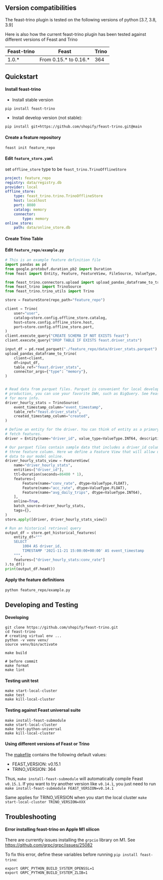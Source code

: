 ## Version compatibilities
The feast-trino plugin is tested on the following versions of python [3.7, 3.8, 3.9]

Here is also how the current feast-trino plugin has been tested against different versions of Feast and Trino

| Feast-trino | Feast                   | Trino |
|-------------|-------------------------|-------|
| 1.0.*       | From 0.15.\* to 0.16.\* | 364   |

## Quickstart

#### Install feast-trino

- Install stable version

```shell
pip install feast-trino
```

- Install develop version (not stable):

```shell
pip install git+https://github.com/shopify/feast-trino.git@main
```

#### Create a feature repository

```shell
feast init feature_repo
```

#### Edit `feature_store.yaml`

set `offline_store` type to be `feast_trino.TrinoOfflineStore`

```yaml
project: feature_repo
registry: data/registry.db
provider: local
offline_store:
    type: feast_trino.trino.TrinoOfflineStore
    host: localhost
    port: 8080
    catalog: memory
    connector:
        type: memory
online_store:
    path: data/online_store.db
```

#### Create Trino Table
<!-- TODO -->

#### Edit `feature_repo/example.py`

```python
# This is an example feature definition file
import pandas as pd
from google.protobuf.duration_pb2 import Duration
from feast import Entity, Feature, FeatureView, FileSource, ValueType, FeatureStore

from feast_trino.connectors.upload import upload_pandas_dataframe_to_trino
from feast_trino import TrinoSource
from feast_trino.trino_utils import Trino

store = FeatureStore(repo_path="feature_repo")

client = Trino(
    user="user",
    catalog=store.config.offline_store.catalog,
    host=store.config.offline_store.host,
    port=store.config.offline_store.port,
)
client.execute_query("CREATE SCHEMA IF NOT EXISTS feast")
client.execute_query("DROP TABLE IF EXISTS feast.driver_stats")

input_df = pd.read_parquet("./feature_repo/data/driver_stats.parquet")
upload_pandas_dataframe_to_trino(
    client=client,
    df=input_df,
    table_ref="feast.driver_stats",
    connector_args={"type": "memory"},
)


# Read data from parquet files. Parquet is convenient for local development mode. For
# production, you can use your favorite DWH, such as BigQuery. See Feast documentation
# for more info.
driver_hourly_stats = TrinoSource(
    event_timestamp_column="event_timestamp",
    table_ref="feast.driver_stats",
    created_timestamp_column="created",
)

# Define an entity for the driver. You can think of entity as a primary key used to
# fetch features.
driver = Entity(name="driver_id", value_type=ValueType.INT64, description="driver id",)

# Our parquet files contain sample data that includes a driver_id column, timestamps and
# three feature column. Here we define a Feature View that will allow us to serve this
# data to our model online.
driver_hourly_stats_view = FeatureView(
    name="driver_hourly_stats",
    entities=["driver_id"],
    ttl=Duration(seconds=86400 * 1),
    features=[
        Feature(name="conv_rate", dtype=ValueType.FLOAT),
        Feature(name="acc_rate", dtype=ValueType.FLOAT),
        Feature(name="avg_daily_trips", dtype=ValueType.INT64),
    ],
    online=True,
    batch_source=driver_hourly_stats,
    tags={},
)
store.apply([driver, driver_hourly_stats_view])

# Run an historical retrieval query
output_df = store.get_historical_features(
    entity_df="""
    SELECT
        1004 AS driver_id,
        TIMESTAMP '2021-11-21 15:00:00+00:00' AS event_timestamp
    """,
    features=["driver_hourly_stats:conv_rate"]
).to_df()
print(output_df.head())
```

#### Apply the feature definitions

```shell
python feature_repo/example.py
```


## Developing and Testing

#### Developing

```shell
git clone https://github.com/shopify/feast-trino.git
cd feast-trino
# creating virtual env ...
python -v venv venv/
source venv/bin/activate

make build

# before commit
make format
make lint
```

#### Testing unit test

```shell
make start-local-cluster
make test
make kill-local-cluster
```
#### Testing against Feast universal suite

```shell
make install-feast-submodule
make start-local-cluster
make test-python-universal
make kill-local-cluster
```

#### Using different versions of Feast or Trino
The [makefile](./Makefile) contains the following default values:
- FEAST_VERSION: v0.15.1
- TRINO_VERSION: 364

Thus, `make install-feast-submodule` will automatically compile Feast `v0.15.1`. If you want to try another version like `v0.14.1`, you just need to run `make install-feast-submodule FEAST_VERSION=v0.14.1`

Same applies for TRINO_VERSION when you start the local cluster `make start-local-cluster TRINO_VERSION=XXX`


## Troubleshooting

#### Error installing feast-trino on Apple M1 silicon 

There are currently issues installing the `grpcio` library on M1. See https://github.com/grpc/grpc/issues/25082

To fix this error, define these variables before running `pip install feast-trino`:
```
export GRPC_PYTHON_BUILD_SYSTEM_OPENSSL=1
export GRPC_PYTHON_BUILD_SYSTEM_ZLIB=1
```
